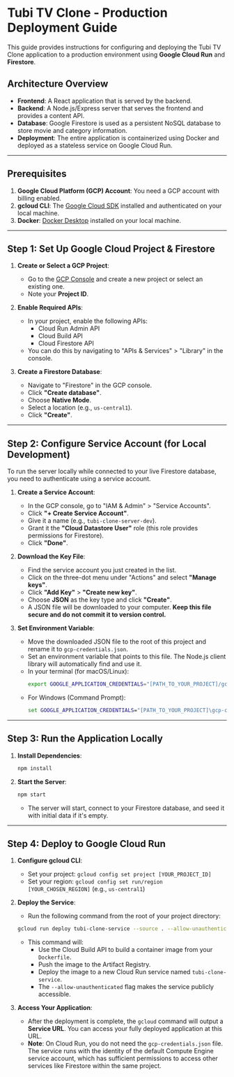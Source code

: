 # Tubi TV Clone - Production Deployment Guide

This guide provides instructions for configuring and deploying the Tubi TV Clone application to a production environment using **Google Cloud Run** and **Firestore**.

## Architecture Overview

-   **Frontend**: A React application that is served by the backend.
-   **Backend**: A Node.js/Express server that serves the frontend and provides a content API.
-   **Database**: Google Firestore is used as a persistent NoSQL database to store movie and category information.
-   **Deployment**: The entire application is containerized using Docker and deployed as a stateless service on Google Cloud Run.

---

## Prerequisites

1.  **Google Cloud Platform (GCP) Account**: You need a GCP account with billing enabled.
2.  **gcloud CLI**: The [Google Cloud SDK](https://cloud.google.com/sdk/docs/install) installed and authenticated on your local machine.
3.  **Docker**: [Docker Desktop](https://www.docker.com/products/docker-desktop/) installed on your local machine.

---

## Step 1: Set Up Google Cloud Project & Firestore

1.  **Create or Select a GCP Project**:
    -   Go to the [GCP Console](https://console.cloud.google.com/) and create a new project or select an existing one.
    -   Note your **Project ID**.

2.  **Enable Required APIs**:
    -   In your project, enable the following APIs:
        -   Cloud Run Admin API
        -   Cloud Build API
        -   Cloud Firestore API
    -   You can do this by navigating to "APIs & Services" > "Library" in the console.

3.  **Create a Firestore Database**:
    -   Navigate to "Firestore" in the GCP console.
    -   Click **"Create database"**.
    -   Choose **Native Mode**.
    -   Select a location (e.g., `us-central1`).
    -   Click **"Create"**.

---

## Step 2: Configure Service Account (for Local Development)

To run the server locally while connected to your live Firestore database, you need to authenticate using a service account.

1.  **Create a Service Account**:
    -   In the GCP console, go to "IAM & Admin" > "Service Accounts".
    -   Click **"+ Create Service Account"**.
    -   Give it a name (e.g., `tubi-clone-server-dev`).
    -   Grant it the **"Cloud Datastore User"** role (this role provides permissions for Firestore).
    -   Click **"Done"**.

2.  **Download the Key File**:
    -   Find the service account you just created in the list.
    -   Click on the three-dot menu under "Actions" and select **"Manage keys"**.
    -   Click **"Add Key"** > **"Create new key"**.
    -   Choose **JSON** as the key type and click **"Create"**.
    -   A JSON file will be downloaded to your computer. **Keep this file secure and do not commit it to version control.**

3.  **Set Environment Variable**:
    -   Move the downloaded JSON file to the root of this project and rename it to `gcp-credentials.json`.
    -   Set an environment variable that points to this file. The Node.js client library will automatically find and use it.
    -   In your terminal (for macOS/Linux):
        ```bash
        export GOOGLE_APPLICATION_CREDENTIALS="[PATH_TO_YOUR_PROJECT]/gcp-credentials.json"
        ```
    -   For Windows (Command Prompt):
        ```cmd
        set GOOGLE_APPLICATION_CREDENTIALS="[PATH_TO_YOUR_PROJECT]\gcp-credentials.json"
        ```

---

## Step 3: Run the Application Locally

1.  **Install Dependencies**:
    ```bash
    npm install
    ```

2.  **Start the Server**:
    ```bash
    npm start
    ```
    -   The server will start, connect to your Firestore database, and seed it with initial data if it's empty.

---

## Step 4: Deploy to Google Cloud Run

1.  **Configure gcloud CLI**:
    -   Set your project: `gcloud config set project [YOUR_PROJECT_ID]`
    -   Set your region: `gcloud config set run/region [YOUR_CHOSEN_REGION]` (e.g., `us-central1`)

2.  **Deploy the Service**:
    -   Run the following command from the root of your project directory:
    ```bash
    gcloud run deploy tubi-clone-service --source . --allow-unauthenticated
    ```
    -   This command will:
        -   Use the Cloud Build API to build a container image from your `Dockerfile`.
        -   Push the image to the Artifact Registry.
        -   Deploy the image to a new Cloud Run service named `tubi-clone-service`.
        -   The `--allow-unauthenticated` flag makes the service publicly accessible.

3.  **Access Your Application**:
    -   After the deployment is complete, the `gcloud` command will output a **Service URL**. You can access your fully deployed application at this URL.
    -   **Note**: On Cloud Run, you do not need the `gcp-credentials.json` file. The service runs with the identity of the default Compute Engine service account, which has sufficient permissions to access other services like Firestore within the same project.
